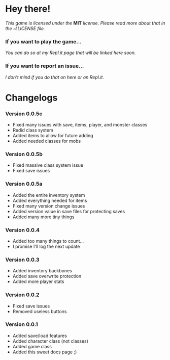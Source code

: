 # Hey there!
*This game is licensed under the* **MIT** *license. Please read more about that in the ~\LICENSE file.*

### If you want to play the game...
*You can do so at my Repl.it page that will be linked here soon.*

### If you want to report an issue...
*I don't mind if you do that on here or on Repl.it.*

# Changelogs
### Version 0.0.5c
- Fixed many issues with save, items, player, and monster classes
- Redid class system
- Added items to allow for future adding
- Added needed classes for mobs

### Version 0.0.5b
- Fixed massive class system issue
- Fixed save issues

### Version 0.0.5a
- Added the entire inventory system
- Added everything needed for items
- Fixed many version change issues
- Added version value in save files for protecting saves
- Added many more tiny things

### Version 0.0.4
- Added too many things to count... 
- I promise I'll log the next update

### Version 0.0.3
- Added inventory backbones
- Added save overwrite protection
- Added more player stats

### Version 0.0.2
- Fixed save issues
- Removed useless buttons

### Version 0.0.1
- Added save/load features
- Added character class (not classes)
- Added game class
- Added this sweet docs page ;)
